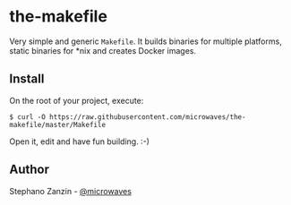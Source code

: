 # the-makefile

Very simple and generic `Makefile`. It builds binaries for multiple platforms, static binaries for *nix and creates Docker images.

## Install

On the root of your project, execute:

```
$ curl -O https://raw.githubusercontent.com/microwaves/the-makefile/master/Makefile
```

Open it, edit and have fun building. :-)

## Author

Stephano Zanzin - [@microwaves](https://github.com/microwaves)
